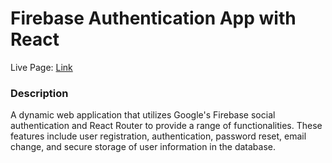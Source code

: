 # Firebase Authentication App with React

Live Page: [Link](https://firebase-auth-react-app.vercel.app/)

### Description

A dynamic web application that utilizes Google's Firebase social authentication and React Router to provide a range of functionalities. These features include user registration, authentication, password reset, email change, and secure storage of user information in the database.

